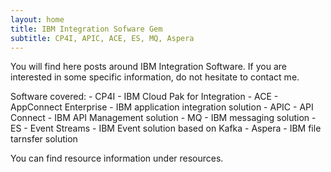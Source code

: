 ```yaml
---
layout: home
title: IBM Integration Sofware Gem
subtitle: CP4I, APIC, ACE, ES, MQ, Aspera 
---
```


You will find here posts around IBM Integration Software.
If you are interested in some specific information, do not hesitate to contact me.

Software covered:
    - CP4I - IBM Cloud Pak for Integration
    - ACE - AppConnect Enterprise - IBM application integration solution
    - APIC - API Connect - IBM API Management solution
    - MQ - IBM messaging solution
    - ES - Event Streams - IBM Event solution based on Kafka
    - Aspera - IBM file tarnsfer solution

You can find resource information under resources.

